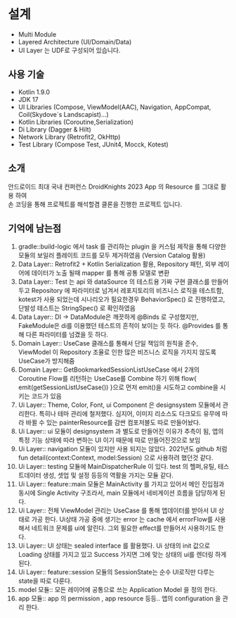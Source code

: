 # 설계

- Multi Module
- Layered Architecture (UI/Domain/Data)
- UI Layer 는 UDF로 구성되어 있습니다. 

## 사용 기술
- Kotlin 1.9.0
- JDK 17 
- UI Libraries (Compose, ViewModel(AAC), Navigation, AppCompat, Coil(Skydove`s Landscapist)...) 
- Kotlin Libraries (Coroutine,Serialization)
- Di Library (Dagger & Hilt)
- Network Library (Retrofit2, OkHttp)
- Test Library (Compose Test, JUnit4, Mocck, Kotest)
  

## 소개
안드로이드 최대 국내 컨퍼런스 DroidKnights 2023 App 의 Resource 를 그대로 활용 하여   
손 코딩을 통해 프로젝트를 해석할겸 클론을 진행한 프로젝트 입니다. 

## 기억에 남는점 
1. gradle::build-logic 에서 task 를 관리하는 plugin 을 커스텀 제작을 통해 다양한 모듈의 보일러 플레이트 코드를 모두 제거하였음  (Version Catalog 활용)
2. Data Layer:: Retrofit2 + Kotlin Serialization 활용, Repository 패턴, 외부 레이어에 데이터가 노출 될때 mapper 를 통해 공통 모델로 변환
3. Data Layer:: Test 는 api 와 dataSource 의 테스트용 가짜 구현 클래스를 만들어 두고 Repository 에 파라미터로 넘겨서 레포지토리의 비즈니스 로직을 테스트함, kotest가 사용 되었는데 시나리오가 필요한경우 BehaviorSpec() 로 진행하였고, 단발성 테스트는 StringSpec() 로 확인하였음
4. Data Layer:: DI -> DataModule은 깨끗하게 @Binds 로 구성했지만, FakeModule은 di를 이용했던 테스트의 흔적이 보이는 듯 하다. @Provides 를 통해 다른 파라미터를 넘겼을 듯 하다.   
5. Domain Layer:: UseCase 클래스를 통해서 단일 책임의 원칙을 준수, ViewModel 이 Repository 조율로 인한 많은 비즈니스 로직을 가지지 않도록 UseCase가 방지해줌 
6. Domain Layer:: GetBookmarkedSessionListUseCase 에서 2개의 Coroutine Flow를 리턴하는 UseCase를 Combine 하기 위해 flow{ emit(getSessionListUseCase()) }으로 먼저 emit()을 시도하고 combine을 시키는 코드가 있음
7. Ui Layer:: Theme, Color, Font, ui Component 은 designsystem 모듈에서 관리한다. 특히나 테마 관리에 철저했다. 심지어, 이미지 리소스도 다크모드 유무에 따라 바뀔 수 있는 painterResource를 감싼 컴포저블도 따로 만들어놨다.
8. Ui Layer:: ui 모듈이 designsystem 과 별도로 만들어진 이유가 추측이 됨, 앱의 특정 기능 상태에 따라 변하는 UI 이기 때문에 따로 만들어진것으로 보임
9. Ui Layer:: navigation 모듈이 있지만 사용 되지는 않았다. 2021년도 github 처럼 fun detail(context:Context, model:Session) 으로 사용하려 했던것 같다.
10. Ui Layer:: testing 모듈에 MainDispatcherRule 이 있다. test 의 헬퍼,유틸, 테스트데이터 생성, 셋업 및 설정 등등의 역활을 가지는 모듈 같다. 
11. Ui Layer:: feature::main 모듈은 MainActivity 를 가지고 있어서 메인 진입점과 동시에 Single Activity 구조라서, main 모듈에서 네비게이션 흐름을 담당하게 된다. 
12. Ui Layer:: 전체 ViewModel 관리는 UseCase 를 통해 앱데이터를 받아서 UI 상태로 가공 한다. Ui상태 가공 중에 생기는 error 는 cache 에서 errorFlow를 사용해서 네트워크 문제를 ui에 알린다. 그외 필요한 effect를 만들어서 사용하기도 한다. 
13. Ui Layer:: UI 상태는 sealed interface 를 활용했다. Ui 상태의 init 값으로 Loading 상태를 가지고 있고 Success 가지면 그에 맞는 상태의 ui를 렌더링 하게 된다.  
14. Ui Layer:: feature::session 모듈의 SessionState는 순수 UI로직만 다루는 state을 따로 다룬다.      
15. model 모듈:: 모든 레이어에 공통으로 쓰는 Application Model 을 정의 한다.
16. app 모듈:: app 의 permission , app resource 등등.. 앱의 configuration 을 관리 한다.
    